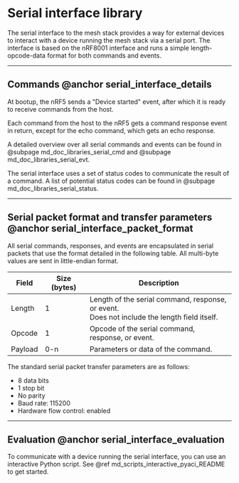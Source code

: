 # Serial interface library

The serial interface to the mesh stack provides a way for external devices
to interact with a device running the mesh stack via a serial port. The interface
is based on the nRF8001 interface and runs a simple length-opcode-data format
for both commands and events.

---

## Commands @anchor serial_interface_details

At bootup, the nRF5 sends a "Device started" event, after which it is
ready to receive commands from the host.

Each command from the host to the nRF5 gets a command response event in
return, except for the echo command, which gets an echo response.

A detailed overview over all serial commands and events can be found in
@subpage md_doc_libraries_serial_cmd and @subpage md_doc_libraries_serial_evt.

The serial interface uses a set of status codes to communicate the result of a command.
A list of potential status codes can be found in @subpage md_doc_libraries_serial_status.

---

## Serial packet format and transfer parameters @anchor serial_interface_packet_format

All serial commands, responses, and events are encapsulated in serial
packets that use the format detailed in the following table. All multi-byte values
are sent in little-endian format.

Field         | Size (bytes) | Description
--------------|--------------|-------------
Length        |          1   | Length of the serial command, response, or event.<br>Does not include the length field itself.
Opcode        |          1   | Opcode of the serial command, response, or event.
Payload       |          0-n | Parameters or data of the command.

The standard serial packet transfer parameters are as follows:
- 8 data bits
- 1 stop bit
- No parity
- Baud rate: 115200
- Hardware flow control: enabled


---

## Evaluation @anchor serial_interface_evaluation

To communicate with a device running the serial interface, you can use an interactive Python script.
See @ref md_scripts_interactive_pyaci_README to get started.
